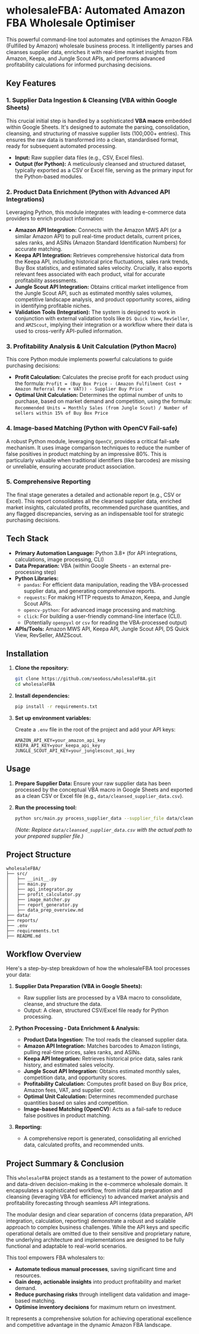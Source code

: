 # wholesaleFBA: Automated Amazon FBA Wholesale Optimiser

This powerful command-line tool automates and optimises the Amazon FBA (Fulfilled by Amazon) wholesale business process. It intelligently parses and cleanses supplier data, enriches it with real-time market insights from Amazon, Keepa, and Jungle Scout APIs, and performs advanced profitability calculations for informed purchasing decisions.

## Key Features

### 1. Supplier Data Ingestion & Cleansing (VBA within Google Sheets)

This crucial initial step is handled by a sophisticated **VBA macro** embedded within Google Sheets. It's designed to automate the parsing, consolidation, cleansing, and structuring of massive supplier lists (100,000+ entries). This ensures the raw data is transformed into a clean, standardised format, ready for subsequent automated processing.

*   **Input:** Raw supplier data files (e.g., CSV, Excel files).
*   **Output (for Python):** A meticulously cleansed and structured dataset, typically exported as a CSV or Excel file, serving as the primary input for the Python-based modules.

### 2. Product Data Enrichment (Python with Advanced API Integrations)

Leveraging Python, this module integrates with leading e-commerce data providers to enrich product information:

*   **Amazon API Integration:** Connects with the Amazon MWS API (or a similar Amazon API) to pull real-time product details, current prices, sales ranks, and ASINs (Amazon Standard Identification Numbers) for accurate matching.
*   **Keepa API Integration:** Retrieves comprehensive historical data from the Keepa API, including historical price fluctuations, sales rank trends, Buy Box statistics, and estimated sales velocity. Crucially, it also exports relevant fees associated with each product, vital for accurate profitability assessments.
*   **Jungle Scout API Integration:** Obtains critical market intelligence from the Jungle Scout API, such as estimated monthly sales volumes, competitive landscape analysis, and product opportunity scores, aiding in identifying profitable niches.
*   **Validation Tools (Integration):** The system is designed to work in conjunction with external validation tools like `DS Quick View`, `RevSeller`, and `AMZScout`, implying their integration or a workflow where their data is used to cross-verify API-pulled information.

### 3. Profitability Analysis & Unit Calculation (Python Macro)

This core Python module implements powerful calculations to guide purchasing decisions:

*   **Profit Calculation:** Calculates the precise profit for each product using the formula:
    `Profit = (Buy Box Price - (Amazon Fulfilment Cost + Amazon Referral Fee + VAT)) - Supplier Buy Price`
*   **Optimal Unit Calculation:** Determines the optimal number of units to purchase, based on market demand and competition, using the formula:
    `Recommended Units = Monthly Sales (from Jungle Scout) / Number of sellers within 15% of Buy Box Price`

### 4. Image-based Matching (Python with OpenCV Fail-safe)

A robust Python module, leveraging `OpenCV`, provides a critical fail-safe mechanism. It uses image comparison techniques to reduce the number of false positives in product matching by an impressive 80%. This is particularly valuable when traditional identifiers (like barcodes) are missing or unreliable, ensuring accurate product association.

### 5. Comprehensive Reporting

The final stage generates a detailed and actionable report (e.g., CSV or Excel). This report consolidates all the cleansed supplier data, enriched market insights, calculated profits, recommended purchase quantities, and any flagged discrepancies, serving as an indispensable tool for strategic purchasing decisions.

## Tech Stack

*   **Primary Automation Language:** Python 3.8+ (for API integrations, calculations, image processing, CLI)
*   **Data Preparation:** VBA (within Google Sheets - an external pre-processing step)
*   **Python Libraries:**
    *   `pandas`: For efficient data manipulation, reading the VBA-processed supplier data, and generating comprehensive reports.
    *   `requests`: For making HTTP requests to Amazon, Keepa, and Jungle Scout APIs.
    *   `opencv-python`: For advanced image processing and matching.
    *   `click`: For building a user-friendly command-line interface (CLI).
    *   (Potentially `openpyxl` or `csv` for reading the VBA-processed output)
*   **APIs/Tools:** Amazon MWS API, Keepa API, Jungle Scout API, DS Quick View, RevSeller, AMZScout.

## Installation

1.  **Clone the repository:**

    ```bash
    git clone https://github.com/seo6oss/wholesaleFBA.git
    cd wholesaleFBA
    ```

2.  **Install dependencies:**

    ```bash
    pip install -r requirements.txt
    ```

3.  **Set up environment variables:**

    Create a `.env` file in the root of the project and add your API keys:

    ```
    AMAZON_API_KEY=your_amazon_api_key
    KEEPA_API_KEY=your_keepa_api_key
    JUNGLE_SCOUT_API_KEY=your_junglescout_api_key
    ```

## Usage

1.  **Prepare Supplier Data:** Ensure your raw supplier data has been processed by the conceptual VBA macro in Google Sheets and exported as a clean CSV or Excel file (e.g., `data/cleansed_supplier_data.csv`).

2.  **Run the processing tool:**

    ```bash
    python src/main.py process_supplier_data --supplier_file data/cleansed_supplier_data.csv
    ```

    *(Note: Replace `data/cleansed_supplier_data.csv` with the actual path to your prepared supplier file.)*

## Project Structure

```
wholesaleFBA/
├── src/
│   ├── __init__.py
│   ├── main.py
│   ├── api_integrator.py
│   ├── profit_calculator.py
│   ├── image_matcher.py
│   ├── report_generator.py
│   ├── data_prep_overview.md
├── data/
├── reports/
├── .env
├── requirements.txt
├── README.md
```

## Workflow Overview

Here's a step-by-step breakdown of how the wholesaleFBA tool processes your data:

1.  **Supplier Data Preparation (VBA in Google Sheets):**
    *   Raw supplier lists are processed by a VBA macro to consolidate, cleanse, and structure the data.
    *   Output: A clean, structured CSV/Excel file ready for Python processing.

2.  **Python Processing - Data Enrichment & Analysis:**
    *   **Product Data Ingestion:** The tool reads the cleansed supplier data.
    *   **Amazon API Integration:** Matches barcodes to Amazon listings, pulling real-time prices, sales ranks, and ASINs.
    *   **Keepa API Integration:** Retrieves historical price data, sales rank history, and estimated sales velocity.
    *   **Jungle Scout API Integration:** Obtains estimated monthly sales, competition data, and opportunity scores.
    *   **Profitability Calculation:** Computes profit based on Buy Box price, Amazon fees, VAT, and supplier cost.
    *   **Optimal Unit Calculation:** Determines recommended purchase quantities based on sales and competition.
    *   **Image-based Matching (OpenCV):** Acts as a fail-safe to reduce false positives in product matching.

3.  **Reporting:**
    *   A comprehensive report is generated, consolidating all enriched data, calculated profits, and recommended units.

## Project Summary & Conclusion

This `wholesaleFBA` project stands as a testament to the power of automation and data-driven decision-making in the e-commerce wholesale domain. It encapsulates a sophisticated workflow, from initial data preparation and cleansing (leveraging VBA for efficiency) to advanced market analysis and profitability forecasting through seamless API integrations.

The modular design and clear separation of concerns (data preparation, API integration, calculation, reporting) demonstrate a robust and scalable approach to complex business challenges. While the API keys and specific operational details are omitted due to their sensitive and proprietary nature, the underlying architecture and implementations are designed to be fully functional and adaptable to real-world scenarios.

This tool empowers FBA wholesalers to:

*   **Automate tedious manual processes**, saving significant time and resources.
*   **Gain deep, actionable insights** into product profitability and market demand.
*   **Reduce purchasing risks** through intelligent data validation and image-based matching.
*   **Optimise inventory decisions** for maximum return on investment.

It represents a comprehensive solution for achieving operational excellence and competitive advantage in the dynamic Amazon FBA landscape.
